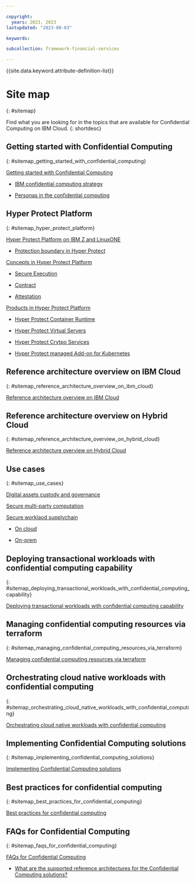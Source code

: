 ```yaml
---

copyright:
  years: 2023, 2023
lastupdated: "2023-08-03"

keywords: 

subcollection: framework-financial-services

---
```


{{site.data.keyword.attribute-definition-list}}


# Site map
{: #sitemap}

Find what you are looking for in the topics that are available for Confidential Computing on IBM Cloud.
{: shortdesc}






## Getting started with Confidential Computing
{: #sitemap_getting_started_with_confidential_computing}


[Getting started with Confidential Computing](/docs/confidential-computing?topic=confidential-computing-about#about)

* [IBM confidential computing strategy](/docs/confidential-computing?topic=confidential-computing-about#cc-ibm)

* [Personas in the confidential computing](/docs/confidential-computing?topic=confidential-computing-about#cc-personas)


## Hyper Protect Platform
{: #sitemap_hyper_protect_platform}


[Hyper Protect Platform on IBM Z and LinuxONE](/docs/confidential-computing?topic=confidential-computing-hyper-protect-s390x#hyper-protect-s390x)

* [Protection boundary in Hyper Protect](/docs/confidential-computing?topic=confidential-computing-hyper-protect-s390x#enclave-boundary)

[Concepts in Hyper Protect Platform](/docs/confidential-computing?topic=confidential-computing-secure-execution#secure-execution)

* [Secure Execution](/docs/confidential-computing?topic=confidential-computing-secure-execution#secure-execution)

* [Contract](/docs/confidential-computing?topic=confidential-computing-secure-execution#contract)

* [Attestation](/docs/confidential-computing?topic=confidential-computing-secure-execution#attestation)

[Products in Hyper Protect Platform](/docs/confidential-computing?topic=confidential-computing-hyper-protect-addon#hyper-protect-addon)

* [Hyper Protect Container Runtime](/docs/confidential-computing?topic=confidential-computing-hyper-protect-addon#hpcr)

* [Hyper Protect Virtual Servers](/docs/confidential-computing?topic=confidential-computing-hyper-protect-addon#hpvs)

* [Hyper Protect Crytpo Services](/docs/confidential-computing?topic=confidential-computing-hyper-protect-addon#hpcs)

* [Hyper Protect managed Add-on for Kubernetes](/docs/confidential-computing?topic=confidential-computing-hyper-protect-addon#ikswhp)


## Reference architecture overview on IBM Cloud
{: #sitemap_reference_architecture_overview_on_ibm_cloud}


[Reference architecture overview on IBM Cloud](/docs/confidential-computing?topic=confidential-computing-public-cloud#public-cloud)


## Reference architecture overview on Hybrid Cloud
{: #sitemap_reference_architecture_overview_on_hybrid_cloud}


[Reference architecture overview on Hybrid Cloud](/docs/confidential-computing?topic=confidential-computing-hybrid-cloud#hybrid-cloud)


## Use cases
{: #sitemap_use_cases}


[Digital assets custody and governance](/docs/confidential-computing?topic=confidential-computing-digital-assets#digital-assets)

[Secure multi-party computation](/docs/confidential-computing?topic=confidential-computing-smpc#smpc)

[Secure worklaod supplychain](/docs/confidential-computing?topic=confidential-computing-devsecops#devsecops)

* [On cloud](/docs/confidential-computing?topic=confidential-computing-devsecops#on-cloud)

* [On-prem](/docs/confidential-computing?topic=confidential-computing-devsecops#on-prem)


## Deploying transactional workloads with confidential computing capability
{: #sitemap_deploying_transactional_workloads_with_confidential_computing_capability}


[Deploying transactional workloads with confidential computing capability](/docs/confidential-computing?topic=confidential-computing-deploy-workload#deploy-workload)


## Managing confidential computing resources via terraform
{: #sitemap_managing_confidential_computing_resources_via_terraform}


[Managing confidential computing resources via terraform](/docs/confidential-computing?topic=confidential-computing-manage-terraform#manage-terraform)


## Orchestrating cloud native workloads with confidential computing
{: #sitemap_orchestrating_cloud_native_workloads_with_confidential_computing}


[Orchestrating cloud native workloads with confidential computing](/docs/confidential-computing?topic=confidential-computing-orchestrate-workload#orchestrate-workload)


## Implementing Confidential Computing solutions
{: #sitemap_implementing_confidential_computing_solutions}


[Implementing Confidential Computing solutions](/docs/confidential-computing?topic=confidential-computing-implement-cc#implement-cc)


## Best practices for confidential computing
{: #sitemap_best_practices_for_confidential_computing}


[Best practices for confidential computing](/docs/confidential-computing?topic=confidential-computing-best-practices-vsi#best-practices-vsi)


## FAQs for Confidential Computing
{: #sitemap_faqs_for_confidential_computing}


[FAQs for Confidential Computing](/docs/confidential-computing?topic=confidential-computing-faqs-cc#faqs-cc)

* [What are the supported reference architectures for the Confidential Computing solutions?](/docs/confidential-computing?topic=confidential-computing-faqs-cc#reference-architectures)

